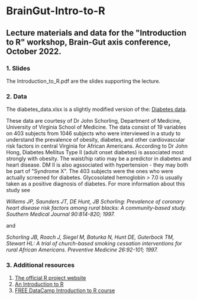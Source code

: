 # BrainGut-Intro-to-R
## Lecture materials and data for the "Introduction to R" workshop, Brain-Gut axis conference, October 2022.

### 1. Slides
The Introduction_to_R.pdf are the slides supporting the lecture.

### 2. Data
The diabetes_data.xlsx is a slightly modified version of the:
[Diabetes data](https://hbiostat.org/data/).

These data are courtesy of Dr John Schorling, Department of Medicine, University of Virginia School of Medicine.
The data consist of 19 variables on 403 subjects from 1046 subjects who were interviewed in a study to understand the prevalence of obesity, diabetes, and other cardiovascular risk factors in central Virginia for African Americans. According to Dr John Hong, Diabetes Mellitus Type II (adult onset diabetes) is associated most strongly with obesity. The waist/hip ratio may be a predictor in diabetes and heart disease. DM II is also agssociated with hypertension - they may both be part of "Syndrome X". The 403 subjects were the ones who were actually screened for diabetes. Glycosolated hemoglobin > 7.0 is usually taken as a positive diagnosis of diabetes. For more information about this study see

*Willems JP, Saunders JT, DE Hunt, JB Schorling: Prevalence of coronary heart disease risk factors among rural blacks: A community-based study. Southern Medical Journal 90:814-820; 1997.*

and

*Schorling JB, Roach J, Siegel M, Baturka N, Hunt DE, Guterbock TM, Stewart HL: A trial of church-based smoking cessation interventions for rural African Americans. Preventive Medicine 26:92-101; 1997.*

### 3. Additional resources
1. [The official R project website](https://www.r-project.org/)
2. [An Introduction to R](https://cran.r-project.org/doc/manuals/r-release/R-intro.pdf)
3. [FREE DataCamp Introduction to R course](https://www.datacamp.com/courses/free-introduction-to-r)
